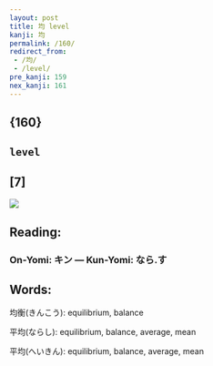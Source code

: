 ```yaml
---
layout: post
title: 均 level
kanji: 均
permalink: /160/
redirect_from:
 - /均/
 - /level/
pre_kanji: 159
nex_kanji: 161
---
```


## {160}

## `level`

## [7]

<div class="stroke"><img src="E59D87.png" /></div>

## Reading:

### On-Yomi: キン &mdash; Kun-Yomi: なら.す

## Words:

均衡(きんこう): equilibrium, balance

平均(ならし): equilibrium, balance, average, mean

平均(へいきん): equilibrium, balance, average, mean
